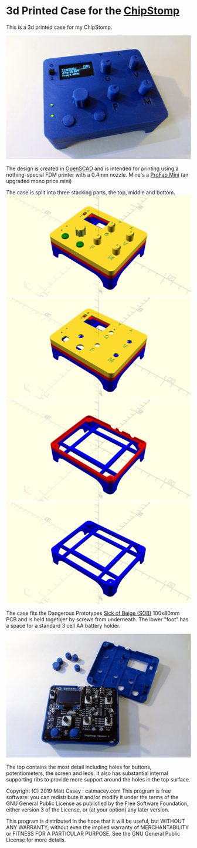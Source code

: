 3d Printed Case for the [ChipStomp](https://github.com/Catmacey/ChipStomp)
=================================

This is a 3d printed case for my ChipStomp.

![ChipStomp](Images/real_complete.jpg?w=900)

The design is created in [OpenSCAD](http://www.openscad.org/) and is intended for printing using a nothing-special FDM printer with a 0.4mm nozzle.  Mine's a [ProFab Mini](http://profab3d.com/product/profab-mini-v3-3d-printer/) (an upgraded mono price mini)

The case is split into three stacking parts, the top, middle and bottom.
![ChipStomp](Images/ChipStomp_Complete.png?w=300)
![ChipStomp](Images/ChipStomp__NoButtons.png?w=300)
![ChipStomp](Images/ChipStomp__NoTop.png?w=300)
![ChipStomp](Images/ChipStomp__Foot.png?w=300)

The case fits the Dangerous Prototypes [Sick of Beige (SOB)](http://dangerousprototypes.com/docs/Sick_of_Beige_standard_PCB_sizes_v1.0) 100x80mm PCB and is held togethjer by screws from underneath.
The lower "foot" has a space for a standard 3 cell AA battery holder.

![ChipStomp](Images/real_lid_off.jpg?w=900)

The top contains the most detail including holes for buttons, potentiometers, the screen and leds. It also has substantial internal supporting ribs to provide more support around the holes in the top surface.



Copyright (C) 2019 Matt Casey : catmacey.com
This program is free software: you can redistribute it and/or modify it under the terms of the GNU General Public License as published by the Free Software Foundation, either version 3 of the License, or (at your option) any later version.
	
This program is distributed in the hope that it will be useful, but WITHOUT ANY WARRANTY; without even the implied warranty of MERCHANTABILITY or FITNESS FOR A PARTICULAR PURPOSE.  See the GNU General Public License for more details.
